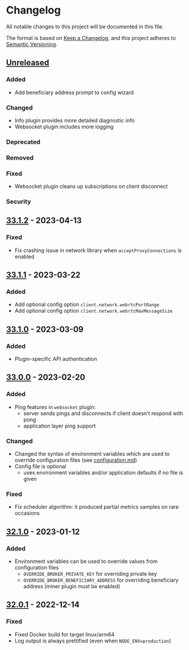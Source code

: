 # Changelog
All notable changes to this project will be documented in this file.

The format is based on [Keep a Changelog](https://keepachangelog.com/en/1.0.0/),
and this project adheres to [Semantic Versioning](https://semver.org/spec/v2.0.0.html).


## [Unreleased]

### Added

- Add beneficiary address prompt to config wizard

### Changed

- Info plugin provides more detailed diagnostic info
- Websocket plugin includes more logging

### Deprecated

### Removed

### Fixed

- Websocket plugin cleans up subscriptions on client disconnect

### Security


## [33.1.2] - 2023-04-13

### Fixed

- Fix crashing issue in network library when `acceptProxyConnections` is enabled


## [33.1.1] - 2023-03-22

### Added

- Add optional config option `client.network.webrtcPortRange`
- Add optional config option `client.network.webrtcMaxMessageSize` 


## [33.1.0] - 2023-03-09

### Added

- Plugin-specific API authentication


## [33.0.0] - 2023-02-20

### Added

- Ping features in `websocket` plugin:
  - server sends pings and disconnects if client doesn't respond with pong
  - application layer ping support

### Changed

- Changed the syntax of environment variables which are used to override configuration files (see [configuration.md](configuration.md))
- Config file is optional
  - uses environment variables and/or application defaults if no file is given

### Fixed

- Fix scheduler algorithm: it produced partial metrics samples on rare occasions


## [32.1.0] - 2023-01-12

### Added

- Environment variables can be used to override values from configuration files
  - `OVERRIDE_BROKER_PRIVATE_KEY` for overriding private key
  - `OVERRIDE_BROKER_BENEFICIARY_ADDRESS` for overriding beneficiary address (miner plugin must be enabled)


## [32.0.1] - 2022-12-14

### Fixed

- Fixed Docker build for target linux/arm64
- Log output is always prettified (even when `NODE_ENV=production`)


[Unreleased]: https://github.com/streamr-dev/network/compare/broker/v33.1.2...HEAD
[33.1.2]: https://github.com/streamr-dev/network/compare/broker/v33.1.1...broker/v33.1.2
[33.1.1]: https://github.com/streamr-dev/network/compare/broker/v33.1.0...broker/v33.1.1
[33.1.0]: https://github.com/streamr-dev/network/compare/broker/v33.0.0...broker/v33.1.0
[33.1.0]: https://github.com/streamr-dev/network/compare/broker/v33.0.0...broker/v33.1.0
[33.0.0]: https://github.com/streamr-dev/network/compare/broker/v32.1.0...broker/v33.0.0
[32.1.0]: https://github.com/streamr-dev/network/compare/broker/v32.0.1...broker/v32.1.0
[32.0.1]: https://github.com/streamr-dev/network/compare/broker/v32.0.0...broker/v32.0.1
